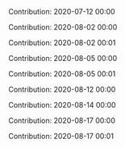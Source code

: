 Contribution: 2020-07-12 00:00

Contribution: 2020-08-02 00:00

Contribution: 2020-08-02 00:01

Contribution: 2020-08-05 00:00

Contribution: 2020-08-05 00:01

Contribution: 2020-08-12 00:00

Contribution: 2020-08-14 00:00

Contribution: 2020-08-17 00:00

Contribution: 2020-08-17 00:01

